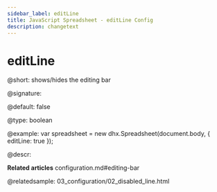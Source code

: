 ```yaml
---
sidebar_label: editLine
title: JavaScript Spreadsheet - editLine Config
description: changetext
---
```


# editLine

@short: shows/hides the editing bar

@signature:

@default: false

@type: boolean

@example:
var spreadsheet = new dhx.Spreadsheet(document.body, {
	editLine: true
});

@descr:

**Related articles**
configuration.md#editing-bar

@relatedsample:
03_configuration/02_disabled_line.html
